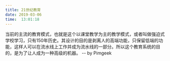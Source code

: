 ```yaml
---
title: 21世纪教育
date: 2019-03-06 
time:  13:01:18
---
```

当前的主流的教育模式，也就是这个以课堂教学为主的教学模式，或者叫做强迫式学校学习，只有150年历史。其设计的目的是剥离人的高端功能，只保留低端的功能，这样人可以在流水线上工作并成为流水线的一部分。所以这个教育系统的目的，是为了让人成为一种高级的机器。 -- by Pimgeek

